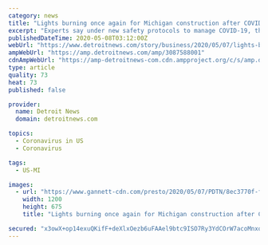 ```yaml
---
category: news
title: "Lights burning once again for Michigan construction after COVID-19 shutdown"
excerpt: "Experts say under new safety protocols to manage COVID-19, the restart process will be a gradual ramp-up instead of flipping a switch"
publishedDateTime: 2020-05-08T03:12:00Z
webUrl: "https://www.detroitnews.com/story/business/2020/05/07/lights-burn-again-michigan-construction-after-covid-19-shutdown/3087588001/"
ampWebUrl: "https://amp.detroitnews.com/amp/3087588001"
cdnAmpWebUrl: "https://amp-detroitnews-com.cdn.ampproject.org/c/s/amp.detroitnews.com/amp/3087588001"
type: article
quality: 73
heat: 73
published: false

provider:
  name: Detroit News
  domain: detroitnews.com

topics:
  - Coronavirus in US
  - Coronavirus

tags:
  - US-MI

images:
  - url: "https://www.gannett-cdn.com/presto/2020/05/07/PDTN/8ec3770f-f291-460c-a2ef-06de61ad6fdb-Construction-restart-04.JPG?auto=webp&crop=5163,2904,x0,y467&format=pjpg&width=1200"
    width: 1200
    height: 675
    title: "Lights burning once again for Michigan construction after COVID-19 shutdown"

secured: "x3owX+op14exuQKifF+deXlxOezb6uFAAel9btc9ISO7Ry3YdCOrW7acoMnxq8CFqN6618RoMELvBA/xtNY2dgBLxRASKm07oudiopT9u/PKNMwtnmvP81aVz3ggZUom9BDfwNIGt2zJJhPdlVx9vciI5mPQMfWIF3t9vyhOdq/MVfSzHwnjTyrQrPTXbADgE0BlpGEjrh6KbXJQaYFf/8xb5AnR98bSFziMOhxSUhS/kBmccRE5+mvE11fSvxyq5gt0aJO9Y3p4/kkIdrY8KzmxYXKE9bl+cYGN3h+c7FZYKzOBK0rP85JYoXnpUGXWdFOTXD0GYfBPbROUvpZK/343sSIH73SebP+Wep6sfeA4PToNmkywypkf3uCAH+ST267gB+eO1leS1E6ncvAPwWazUcstBYOMMy7sHqDGGZ7uNVolJ1cskyDRDaXVuHJVRQFZkvk7CQSbo0LUgqGPLxRoaTSsIgLvN5k69CD8U4c=;0R7b00hkgKTZnhYbqZ9N4w=="
---
```


